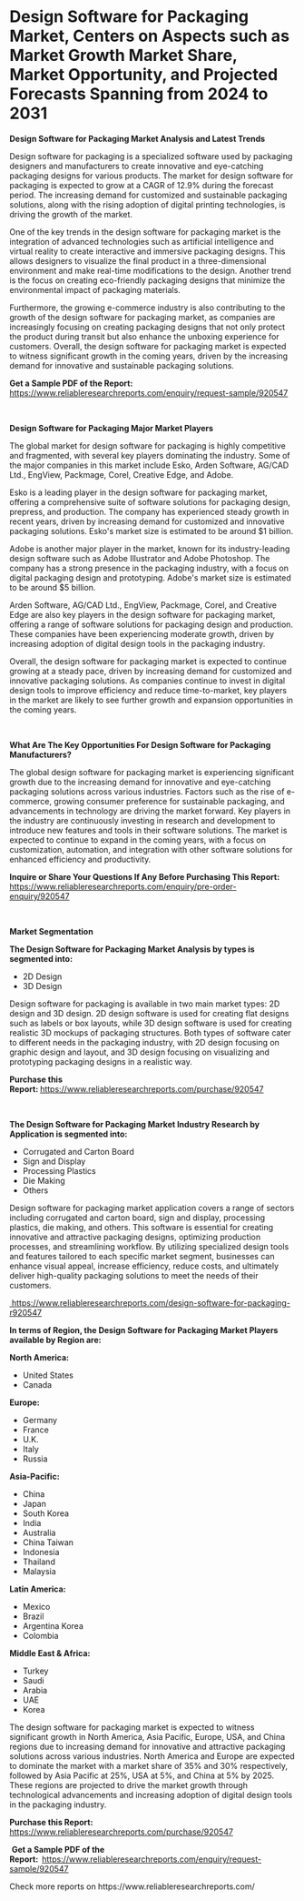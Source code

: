 <p><h1>Design Software for Packaging Market, Centers on Aspects such as Market Growth Market Share, Market Opportunity, and Projected Forecasts Spanning from 2024 to 2031</h1></p><p><strong>Design Software for Packaging Market Analysis and Latest Trends</strong></p>
<p><p>Design software for packaging is a specialized software used by packaging designers and manufacturers to create innovative and eye-catching packaging designs for various products. The market for design software for packaging is expected to grow at a CAGR of 12.9% during the forecast period. The increasing demand for customized and sustainable packaging solutions, along with the rising adoption of digital printing technologies, is driving the growth of the market.</p><p>One of the key trends in the design software for packaging market is the integration of advanced technologies such as artificial intelligence and virtual reality to create interactive and immersive packaging designs. This allows designers to visualize the final product in a three-dimensional environment and make real-time modifications to the design. Another trend is the focus on creating eco-friendly packaging designs that minimize the environmental impact of packaging materials.</p><p>Furthermore, the growing e-commerce industry is also contributing to the growth of the design software for packaging market, as companies are increasingly focusing on creating packaging designs that not only protect the product during transit but also enhance the unboxing experience for customers. Overall, the design software for packaging market is expected to witness significant growth in the coming years, driven by the increasing demand for innovative and sustainable packaging solutions.</p></p>
<p><strong>Get a Sample PDF of the Report:&nbsp;</strong> <a href="https://www.reliableresearchreports.com/enquiry/request-sample/920547">https://www.reliableresearchreports.com/enquiry/request-sample/920547</a></p>
<p>&nbsp;</p>
<p><strong>Design Software for Packaging Major Market Players</strong></p>
<p><p>The global market for design software for packaging is highly competitive and fragmented, with several key players dominating the industry. Some of the major companies in this market include Esko, Arden Software, AG/CAD Ltd., EngView, Packmage, Corel, Creative Edge, and Adobe.</p><p>Esko is a leading player in the design software for packaging market, offering a comprehensive suite of software solutions for packaging design, prepress, and production. The company has experienced steady growth in recent years, driven by increasing demand for customized and innovative packaging solutions. Esko's market size is estimated to be around $1 billion.</p><p>Adobe is another major player in the market, known for its industry-leading design software such as Adobe Illustrator and Adobe Photoshop. The company has a strong presence in the packaging industry, with a focus on digital packaging design and prototyping. Adobe's market size is estimated to be around $5 billion.</p><p>Arden Software, AG/CAD Ltd., EngView, Packmage, Corel, and Creative Edge are also key players in the design software for packaging market, offering a range of software solutions for packaging design and production. These companies have been experiencing moderate growth, driven by increasing adoption of digital design tools in the packaging industry.</p><p>Overall, the design software for packaging market is expected to continue growing at a steady pace, driven by increasing demand for customized and innovative packaging solutions. As companies continue to invest in digital design tools to improve efficiency and reduce time-to-market, key players in the market are likely to see further growth and expansion opportunities in the coming years.</p></p>
<p>&nbsp;</p>
<p><strong>What Are The Key Opportunities For Design Software for Packaging Manufacturers?</strong></p>
<p><p>The global design software for packaging market is experiencing significant growth due to the increasing demand for innovative and eye-catching packaging solutions across various industries. Factors such as the rise of e-commerce, growing consumer preference for sustainable packaging, and advancements in technology are driving the market forward. Key players in the industry are continuously investing in research and development to introduce new features and tools in their software solutions. The market is expected to continue to expand in the coming years, with a focus on customization, automation, and integration with other software solutions for enhanced efficiency and productivity.</p></p>
<p><strong>Inquire or Share Your Questions If Any Before Purchasing This Report:</strong> <a href="https://www.reliableresearchreports.com/enquiry/pre-order-enquiry/920547">https://www.reliableresearchreports.com/enquiry/pre-order-enquiry/920547</a></p>
<p>&nbsp;</p>
<p><strong>Market Segmentation</strong></p>
<p><strong>The Design Software for Packaging Market Analysis by types is segmented into:</strong></p>
<p><ul><li>2D Design</li><li>3D Design</li></ul></p>
<p><p>Design software for packaging is available in two main market types: 2D design and 3D design. 2D design software is used for creating flat designs such as labels or box layouts, while 3D design software is used for creating realistic 3D mockups of packaging structures. Both types of software cater to different needs in the packaging industry, with 2D design focusing on graphic design and layout, and 3D design focusing on visualizing and prototyping packaging designs in a realistic way.</p></p>
<p><strong>Purchase this Report:&nbsp;</strong><a href="https://www.reliableresearchreports.com/purchase/920547">https://www.reliableresearchreports.com/purchase/920547</a></p>
<p>&nbsp;</p>
<p><strong>The Design Software for Packaging Market Industry Research by Application is segmented into:</strong></p>
<p><ul><li>Corrugated and Carton Board</li><li>Sign and Display</li><li>Processing Plastics</li><li>Die Making</li><li>Others</li></ul></p>
<p><p>Design software for packaging market application covers a range of sectors including corrugated and carton board, sign and display, processing plastics, die making, and others. This software is essential for creating innovative and attractive packaging designs, optimizing production processes, and streamlining workflow. By utilizing specialized design tools and features tailored to each specific market segment, businesses can enhance visual appeal, increase efficiency, reduce costs, and ultimately deliver high-quality packaging solutions to meet the needs of their customers.</p></p>
<p><a href="https://www.reliableresearchreports.com/design-software-for-packaging-r920547">&nbsp;https://www.reliableresearchreports.com/design-software-for-packaging-r920547</a></p>
<p><strong>In terms of Region, the Design Software for Packaging Market Players available by Region are:</strong></p>
<p>
    <p> <strong> North America: </strong>
        <ul>
            <li>United States</li>
            <li>Canada</li>
        </ul>
        </p> 
    <p> <strong> Europe: </strong>
        <ul>
            <li>Germany</li>
            <li>France</li>
            <li>U.K.</li>
            <li>Italy</li>
            <li>Russia</li>
        </ul>
        </p> 
    <p> <strong> Asia-Pacific: </strong>
        <ul>
            <li>China</li>
            <li>Japan</li>
            <li>South Korea</li>
            <li>India</li>
            <li>Australia</li>
            <li>China Taiwan</li>
            <li>Indonesia</li>
            <li>Thailand</li>
            <li>Malaysia</li>
        </ul>
        </p> 
    <p> <strong> Latin America: </strong>
        <ul>
            <li>Mexico</li>
            <li>Brazil</li>
            <li>Argentina Korea</li>
            <li>Colombia</li>
        </ul>
        </p> 
    <p> <strong> Middle East & Africa: </strong>
        <ul>
            <li>Turkey</li>
            <li>Saudi</li>
            <li>Arabia</li>
            <li>UAE</li>
            <li>Korea</li>
        </ul>
    </p>
    </p>
<p><p>The design software for packaging market is expected to witness significant growth in North America, Asia Pacific, Europe, USA, and China regions due to increasing demand for innovative and attractive packaging solutions across various industries. North America and Europe are expected to dominate the market with a market share of 35% and 30% respectively, followed by Asia Pacific at 25%, USA at 5%, and China at 5% by 2025. These regions are projected to drive the market growth through technological advancements and increasing adoption of digital design tools in the packaging industry.</p></p>
<p><strong>Purchase this Report: </strong><a href="https://www.reliableresearchreports.com/purchase/920547">https://www.reliableresearchreports.com/purchase/920547</a></p>
<p>&nbsp;<strong>Get a Sample PDF of the Report:&nbsp;&nbsp;</strong><a href="https://www.reliableresearchreports.com/enquiry/request-sample/920547">https://www.reliableresearchreports.com/enquiry/request-sample/920547</a></p>
<p><strong></strong></p>
<p>Check more reports on https://www.reliableresearchreports.com/</p>
